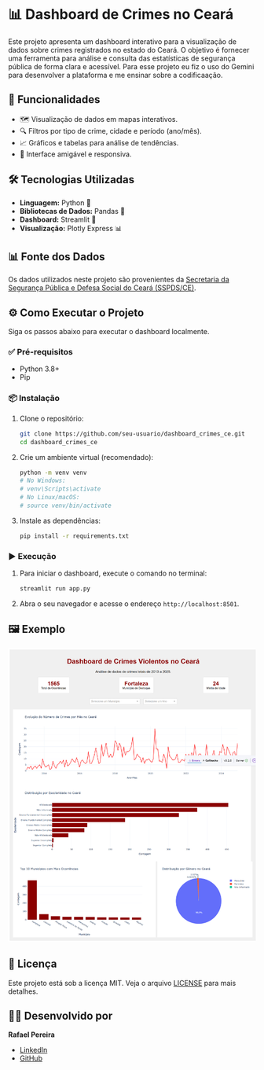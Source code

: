 # 📊 Dashboard de Crimes no Ceará

Este projeto apresenta um dashboard interativo para a visualização de dados sobre crimes registrados no estado do Ceará. O objetivo é fornecer uma ferramenta para análise e consulta das estatísticas de segurança pública de forma clara e acessível. Para esse projeto eu fiz o uso do Gemini para desenvolver a plataforma e me ensinar sobre a codificaação.

## 🚀 Funcionalidades

-   🗺️ Visualização de dados em mapas interativos.
-   🔍 Filtros por tipo de crime, cidade e período (ano/mês).
-   📈 Gráficos e tabelas para análise de tendências.
-   📱 Interface amigável e responsiva.

## 🛠️ Tecnologias Utilizadas

-   **Linguagem:** Python 🐍
-   **Bibliotecas de Dados:** Pandas 🐼
-   **Dashboard:** Streamlit 🎈
-   **Visualização:** Plotly Express 📊

## 📊 Fonte dos Dados

Os dados utilizados neste projeto são provenientes da [Secretaria da Segurança Pública e Defesa Social do Ceará (SSPDS/CE)](https://www.sspds.ce.gov.br/estatisticas/).

## ⚙️ Como Executar o Projeto

Siga os passos abaixo para executar o dashboard localmente.

### ✅ Pré-requisitos

-   Python 3.8+
-   Pip

### 📦 Instalação

1.  Clone o repositório:
    ```bash
    git clone https://github.com/seu-usuario/dashboard_crimes_ce.git
    cd dashboard_crimes_ce
    ```

2.  Crie um ambiente virtual (recomendado):
    ```bash
    python -m venv venv
    # No Windows:
    # venv\Scripts\activate
    # No Linux/macOS:
    # source venv/bin/activate
    ```

3.  Instale as dependências:
    ```bash
    pip install -r requirements.txt
    ```

### ▶️ Execução

1.  Para iniciar o dashboard, execute o comando no terminal:
    ```bash
    streamlit run app.py
    ```

2.  Abra o seu navegador e acesse o endereço `http://localhost:8501`.

## 🖼️ Exemplo

![Exemplo do Dashboard](01.png)

## 📄 Licença

Este projeto está sob a licença MIT. Veja o arquivo [LICENSE](LICENSE) para mais detalhes.



## 👨‍💻 Desenvolvido por

**Rafael Pereira**

-   [LinkedIn](https://www.linkedin.com/in/rafael-pereira-9306a4107)
-   [GitHub](https://github.com/rafaelp89)
